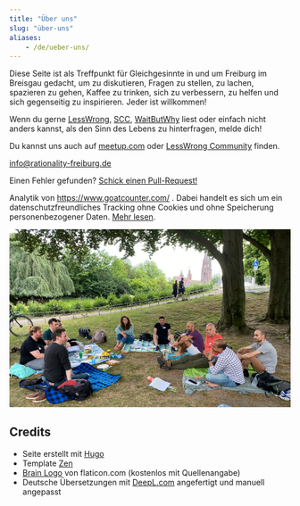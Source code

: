 ```yaml
---
title: "Über uns"
slug: "über-uns"
aliases:
    - /de/ueber-uns/
---
```


Diese Seite ist als Treffpunkt für Gleichgesinnte in und um Freiburg im Breisgau gedacht, um zu diskutieren, Fragen zu stellen, zu lachen, spazieren zu gehen, Kaffee zu trinken, sich zu verbessern, zu helfen und sich gegenseitig zu inspirieren. Jeder ist willkommen!

<!--more-->

Wenn du gerne [LessWrong](https://www.lesswrong.com/), [SCC](https://slatestarcodex.com/), [WaitButWhy](https://waitbutwhy.com/) liest oder einfach nicht anders kannst, als den Sinn des Lebens zu hinterfragen, melde dich!

Du kannst uns auch auf [meetup.com](https://www.meetup.com/rationality-freiburg/) oder [LessWrong Community](https://www.lesswrong.com/groups/fFZZ2Ywzsab86EESY) finden.

info@rationality-freiburg.de

Einen Fehler gefunden? [Schick einen Pull-Request!](https://github.com/omarkohl/rationality-freiburg.de)

Analytik von https://www.goatcounter.com/ . Dabei handelt es sich um ein datenschutzfreundliches Tracking ohne Cookies und ohne Speicherung personenbezogener Daten. [Mehr lesen](https://www.goatcounter.com/help/gdpr).

!['Rationality Freiburg' Gruppe vertieft in der Diskussion im Stadtgarten](rationality-freiburg-group.jpg "'Rationality Freiburg' Gruppe vertieft in der Diskussion im Stadtgarten")

## Credits

* Seite erstellt mit [Hugo](https://gohugo.io)
* Template [Zen](https://github.com/frjo/hugo-theme-zen)
* [Brain Logo](https://www.flaticon.com/premium-icon/brain_3288930) von flaticon.com (kostenlos mit Quellenangabe)
* Deutsche Übersetzungen mit [DeepL.com](https://www.deepl.com) angefertigt und manuell angepasst
